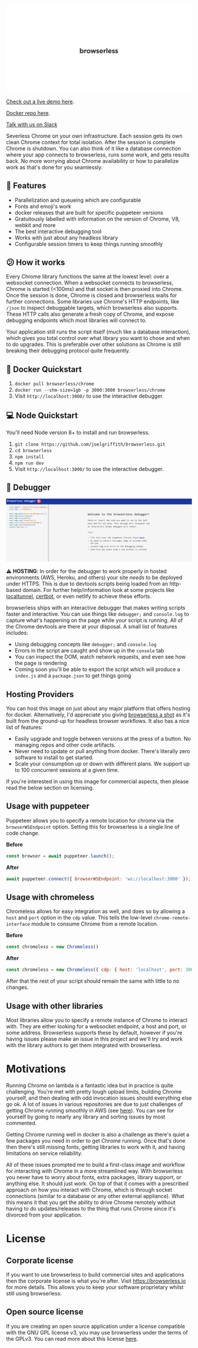 ![browserless splash logo](assets/splash.png)


[Check out a live demo here](https://chrome.browserless.io/).

[Docker repo here](https://hub.docker.com/r/browserless/chrome/).

[Talk with us on Slack](https://join.slack.com/t/browserless/shared_invite/enQtMzA3OTMwNjA3MzY1LWMzMThjZTdkNzM5NDgwYTgwYzg0YzRhMGFhZGViYjQ4MzgyYWMxNDc0OTgyYzE0ZWFkOGQ2MjI4Yzk3MmQzNTk)

Severless Chrome on your own infrastructure. Each session gets its own clean Chrome context for total isolation. After the session is complete Chrome is shutdown. You can also think of it like a database connection where your app connects to browserless, runs some work, and gets results back. No more worrying about Chrome availability or how to parallelize work as that's done for you seamlessly.

## 🙌 Features

- Parallelization and queueing which are configurable
- Fonts and emoji's work
- docker releases that are built for specific puppeteer versions
- Gratuitously labelled with information on the version of Chrome, V8, webkit and more
- The best interactive debugging tool
- Works with just about any headless library
- Configurable session timers to keep things running smoothly

## 😕 How it works

Every Chrome library functions the same at the lowest level: over a websocket connection. When a websocket connects to browserless, Chrome is started (<100ms) and that socket is then proxied into Chrome. Once the session is done, Chrome is closed and browserless waits for further connections. Some libraries use Chrome's HTTP endpoints, like `/json` to inspect debuggable targets, which browserless also supports. These HTTP calls also generate a fresh copy of Chrome, and expose debugging endpoints which most libraries will connect to.

Your application still runs the script itself (much like a database interaction), which gives you total control over what library you want to chose and when to do upgrades. This is preferable over other solutions as Chrome is still breaking their debugging protocol quite frequently.

## 🐳 Docker Quickstart

1. `docker pull browserless/chrome`
2. `docker run --shm-size=1gb -p 3000:3000 browserless/chrome`
3. Visit `http://localhost:3000/` to use the interactive debugger.

## 💻 Node Quickstart

You'll need Node version 8+ to install and run browserless.

1. `git clone https://github.com/joelgriffith/browserless.git`
2. `cd browserless`
3. `npm install`
4. `npm run dev`
5. Visit `http://localhost:3000/` to use the interactive debugger.

## 🐛 Debugger

![Browserless Debugger](./assets/demo.gif)

⚠️ **HOSTING**: In order for the debugger to work properly in hosted environments (AWS, Heroku, and others) your site _needs_ to be deployed under HTTPS. This is due to devtools scripts being loaded from an http-based domain. For further help/information look at some projects like [localtunnel](https://github.com/localtunnel/localtunnel), [certbot](https://certbot.eff.org/), or even netlify to achieve these efforts.

browserless ships with an interactive debugger that makes writing scripts faster and interactive. You can use things like `debugger;` and `console.log` to capture what's happening on the page while your script is running. All of the Chrome devtools are there at your disposal. A small list of features includes:

- Using debugging concepts like `debugger;` and `console.log`
- Errors in the script are caught and show up in the `console` tab
- You can inspect the DOM, watch network requests, and even see how the page is rendering
- Coming soon you'll be able to export the script which will produce a `index.js` and a `package.json` to get things going

## Hosting Providers

You can host this image on just about any major platform that offers hosting for docker. Alternatively, I'd appreciate you giving [browserless a shot](https://browserless.io) as it's built from the ground-up for headless browser workflows. It also has a nice list of features:

- Easily upgrade and toggle between versions at the press of a button. No managing repos and other code artifacts.
- Never need to update or pull anything from docker. There's literally zero software to install to get started.
- Scale your consumption up or down with different plans. We support up to 100 concurrent sessions at a given time.

If you're interested in using this image for commercial aspects, then please read the below section on licensing.

## Usage with puppeteer

Puppeteer allows you to specify a remote location for chrome via the `browserWSEndpoint` option. Setting this for browserless is a single line of code change.

**Before**
```js
const browser = await puppeteer.launch();
```

**After**
```js
await puppeteer.connect({ browserWSEndpoint: 'ws://localhost:3000' });
```

## Usage with chromeless

Chromeless allows for easy integration as well, and does so by allowing a `host` and `port` option in the `cdp` value. This tells the low-level `chrome-remote-interface` module to consume Chrome from a remote location.

**Before**
```js
const chromeless = new Chromeless()
```

**After**
```js
const chromeless = new Chromeless({ cdp: { host: 'localhost', port: 3000 } });
```

After that the rest of your script should remain the same with little to no changes.

## Usage with other libraries

Most libraries allow you to specify a remote instance of Chrome to interact with. They are either looking for a websocket endpoint, a host and port, or some address. Browserless supports these by default, however if you're having issues please make an issue in this project and we'll try and work with the library authors to get them integrated with browserless.

# Motivations

Running Chrome on lambda is a fantastic idea but in practice is quite challenging. You're met with pretty tough upload limits, building Chrome yourself, and then dealing with odd invocation issues should everything else go ok. A lot of issues in various repositories are due to just challenges of getting Chrome running smoothly in AWS (see [here](https://github.com/GoogleChrome/puppeteer/issues?q=is%3Aissue+is%3Aopen+sort%3Acomments-desc)). You can see for yourself by going to nearly any library and sorting issues by most commented.

Getting Chrome running well in docker is also a challenge as there's quiet a few packages you need in order to get Chrome running. Once that's done then there's still missing fonts, getting libraries to work with it, and having limitations on service reliability.

All of these issues prompted me to build a first-class image and workflow for interacting with Chrome in a more streamlined way. With browserless you never have to worry about fonts, extra packages, library support, or anything else. It should just work. On top of that it comes with a prescribed approach on how you interact with Chrome, which is through socket connections (similar to a database or any other external appliance). What this means it that you get the ability to drive Chrome remotely without having to do updates/releases to the thing that runs Chrome since it's divorced from your application.

# License

## Corporate license

If you want to use browserless to build commercial sites and applications then the corporate license is what you're after. Visit https://browserless.io for more details. This allows you to keep your software proprietary whilst still using browserless.

## Open source license

If you are creating an open source application under a license compatible with the GNU GPL license v3, you may use browserless under the terms of the GPLv3. You can read more about this license [here](https://www.gnu.org/licenses/quick-guide-gplv3.en.html).

